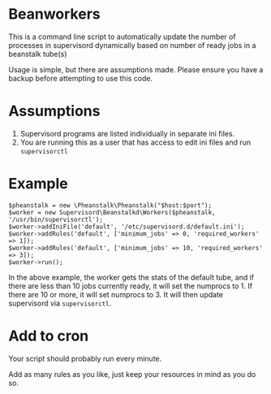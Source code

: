 # Beanworkers
This is a command line script to automatically update the number of processes in supervisord dynamically based on number of ready jobs in a beanstalk tube(s)

Usage is simple, but there are assumptions made.   Please ensure you have a backup before attempting to use this code.

# Assumptions
1. Supervisord programs are listed individually in separate ini files.
2. You are running this as a user that has access to edit ini files and run `supervisorctl`

# Example

```
$pheanstalk = new \Pheanstalk\Pheanstalk("$host:$port");
$worker = new Supervisord\Beanstalkd\Workers($pheanstalk, '/usr/bin/supervisorctl');
$worker->addIniFile('default', '/etc/supervisord.d/default.ini');
$worker->addRules('default', ['minimum_jobs' => 0, 'required_workers' => 1]);
$worker->addRules('default', ['minimum_jobs' => 10, 'required_workers' => 3]);
$worker->run();
```

In the above example, the worker gets the stats of the default tube, and if there are less than 10 jobs currently ready, it will set the numprocs to 1.  If there are 10 or more, it will set numprocs to 3.  It will then update supervisord via `supervisorctl`.

# Add to cron
Your script should probably run every minute.

Add as many rules as you like, just keep your resources in mind as you do so.
